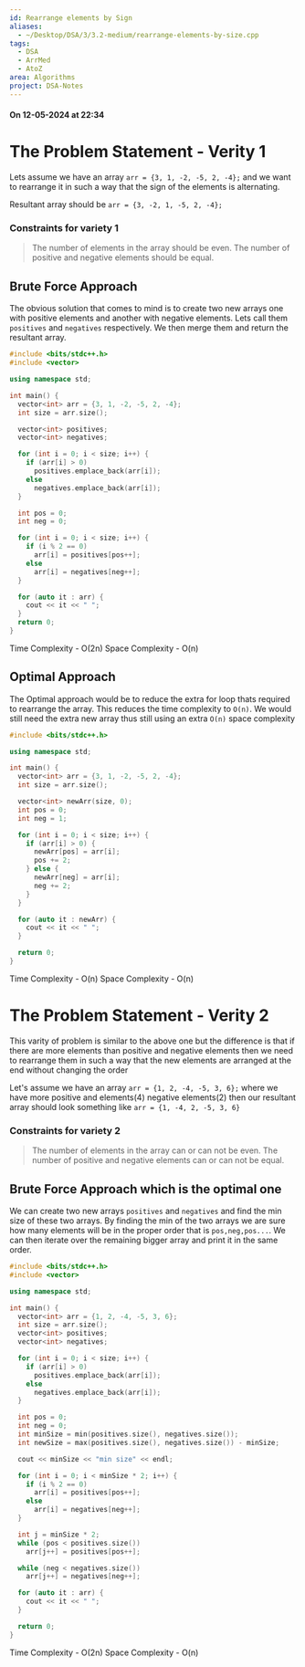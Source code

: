 ```yaml
---
id: Rearrange elements by Sign
aliases:
  - ~/Desktop/DSA/3/3.2-medium/rearrange-elements-by-size.cpp
tags:
  - DSA
  - ArrMed
  - AtoZ
area: Algorithms
project: DSA-Notes
---
```


#### On 12-05-2024 at 22:34

# The Problem Statement - Verity 1

Lets assume we have an array `arr = {3, 1, -2, -5, 2, -4};` and we want to rearrange it in such a way that the sign of the elements is alternating.

Resultant array should be `arr = {3, -2, 1, -5, 2, -4};`

### Constraints for variety 1

> The number of elements in the array should be even.
> The number of positive and negative elements should be equal.

## Brute Force Approach

The obvious solution that comes to mind is to create two new arrays one with positive elements and another with negative elements. Lets call them `positives` and `negatives` respectively. We then merge them and return the resultant array.

```cpp
#include <bits/stdc++.h>
#include <vector>

using namespace std;

int main() {
  vector<int> arr = {3, 1, -2, -5, 2, -4};
  int size = arr.size();

  vector<int> positives;
  vector<int> negatives;

  for (int i = 0; i < size; i++) {
    if (arr[i] > 0)
      positives.emplace_back(arr[i]);
    else
      negatives.emplace_back(arr[i]);
  }

  int pos = 0;
  int neg = 0;

  for (int i = 0; i < size; i++) {
    if (i % 2 == 0)
      arr[i] = positives[pos++];
    else
      arr[i] = negatives[neg++];
  }

  for (auto it : arr) {
    cout << it << " ";
  }
  return 0;
}
```

Time Complexity - O(2n)
Space Complexity - O(n)

## Optimal Approach

The Optimal approach would be to reduce the extra for loop thats required to rearrange the array. This reduces the time complexity to `O(n)`. We would still need the extra new array thus still using an extra `O(n)` space complexity

```cpp
#include <bits/stdc++.h>

using namespace std;

int main() {
  vector<int> arr = {3, 1, -2, -5, 2, -4};
  int size = arr.size();

  vector<int> newArr(size, 0);
  int pos = 0;
  int neg = 1;

  for (int i = 0; i < size; i++) {
    if (arr[i] > 0) {
      newArr[pos] = arr[i];
      pos += 2;
    } else {
      newArr[neg] = arr[i];
      neg += 2;
    }
  }

  for (auto it : newArr) {
    cout << it << " ";
  }

  return 0;
}
```

Time Complexity - O(n)
Space Complexity - O(n)

# The Problem Statement - Verity 2

This varity of problem is similar to the above one but the difference is that if there are more elements than positive and negative elements then we need to rearrange them in such a way that the new elements are arranged at the end without changing the order

Let's assume we have an array `arr = {1, 2, -4, -5, 3, 6};` where we have more positive and elements(4) negative elements(2) then our resultant array should look something like `arr = {1, -4, 2, -5, 3, 6}`

### Constraints for variety 2

> The number of elements in the array can or can not be even.
> The number of positive and negative elements can or can not be equal.

## Brute Force Approach which is the optimal one

We can create two new arrays `positives` and `negatives` and find the min size of these two arrays. By finding the min of the two arrays we are sure how many elements will be in the proper order that is `pos,neg,pos...`. We can then iterate over the remaining bigger array and print it in the same order.

```cpp
#include <bits/stdc++.h>
#include <vector>

using namespace std;

int main() {
  vector<int> arr = {1, 2, -4, -5, 3, 6};
  int size = arr.size();
  vector<int> positives;
  vector<int> negatives;

  for (int i = 0; i < size; i++) {
    if (arr[i] > 0)
      positives.emplace_back(arr[i]);
    else
      negatives.emplace_back(arr[i]);
  }

  int pos = 0;
  int neg = 0;
  int minSize = min(positives.size(), negatives.size());
  int newSize = max(positives.size(), negatives.size()) - minSize;

  cout << minSize << "min size" << endl;

  for (int i = 0; i < minSize * 2; i++) {
    if (i % 2 == 0)
      arr[i] = positives[pos++];
    else
      arr[i] = negatives[neg++];
  }

  int j = minSize * 2;
  while (pos < positives.size())
    arr[j++] = positives[pos++];

  while (neg < negatives.size())
    arr[j++] = negatives[neg++];

  for (auto it : arr) {
    cout << it << " ";
  }

  return 0;
}
```

Time Complexity - O(2n)
Space Complexity - O(n)
